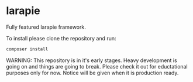 # larapie
Fully featured larapie framework.

To install please clone the repository and run:
```php
composer install
```

WARNING:
This repository is in it's early stages. Heavy development is going on and things are going to break. Please check it out for eductational purposes only for now. Notice will be given when it is production ready.
